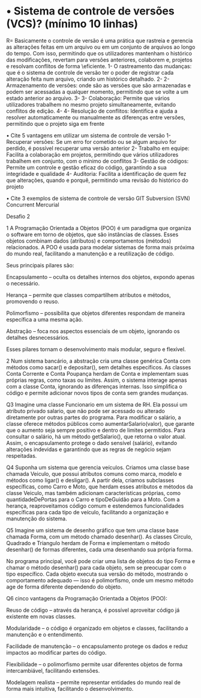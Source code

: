 # •	Sistema de controle de versões (VCS)? (mínimo 10 linhas)
R= Basicamente o controle de versão é uma prática que rastreia e gerencia as alterações feitas em um arquivo ou em um conjunto de arquivos ao longo do tempo. Com isso, permitindo que os utilizadores mantenham o histórico das modificações, revertam para versões anteriores, colaborem e, projetos e resolvam conflitos de forma \eficiente. 
1-	O rastreamento das mudanças: que é o sistema de controle de versão ter o poder de registrar cada alteração feita num arquivo, criando um histórico detalhado.
2-	 2- Armazenamento de versões: onde são as versões que são armazenadas e podem ser acessadas a qualquer momento, permitindo que se volte a um estado anterior ao arquivo. 
3-	3- Colaboração: Permite que vários utilizadores trabalhem no mesmo projeto simultaneamente, evitando conflitos de edição. 
4-	4- Resolução de conflitos: Identifica e ajuda a resolver automaticamente ou manualmente as diferenças entre versões, permitindo que o projeto siga em frente

•	Cite 5 vantagens em utilizar um sistema de controle de versão
1-	Recuperar versões: Se um erro for cometido ou se algum arquivo for perdido, é possível recuperar uma versão anterior
2-	Trabalho em equipe: Facilita a colaboração em projetos, permitindo que vários utilizadores trabalhem em conjunto, com o mínimo de conflitos 
3-	Gestão de códigos: Permite um controle e gestão eficaz do código, garantindo a sua integridade e qualidade 
4-	Auditoria: Facilita a identificação de quem fez que alterações, quando e porquê, permitindo uma revisão do histórico do projeto 
 
•	Cite 3 exemplos de sistema de controle de versão
GIT
Subversion (SVN)
Concurrent
Mercurial

Desafio 2 

1 A Programação Orientada a Objetos (POO) é um paradigma que organiza o software em torno de objetos, que são instâncias de classes. Esses objetos combinam dados (atributos) e comportamentos (métodos) relacionados. A POO é usada para modelar sistemas de forma mais próxima do mundo real, facilitando a manutenção e a reutilização de código.

Seus principais pilares são:

Encapsulamento – oculta os detalhes internos dos objetos, expondo apenas o necessário.

Herança – permite que classes compartilhem atributos e métodos, promovendo o reuso.

Polimorfismo – possibilita que objetos diferentes respondam de maneira específica a uma mesma ação.

Abstração – foca nos aspectos essenciais de um objeto, ignorando os detalhes desnecessários.

Esses pilares tornam o desenvolvimento mais modular, seguro e flexível.

2 Num sistema bancário, a abstração cria uma classe genérica Conta com métodos como sacar() e depositar(), sem detalhes específicos. As classes Conta Corrente e Conta Poupança herdam de Conta e implementam suas próprias regras, como taxas ou limites. Assim, o sistema interage apenas com a classe Conta, ignorando as diferenças internas. Isso simplifica o código e permite adicionar novos tipos de conta sem grandes mudanças.

Q3 Imagine uma classe Funcionario em um sistema de RH. Ela possui um atributo privado salario, que não pode ser acessado ou alterado diretamente por outras partes do programa. Para modificar o salário, a classe oferece métodos públicos como aumentarSalario(valor), que garante que o aumento seja sempre positivo e dentro de limites permitidos. Para consultar o salário, há um método getSalario(), que retorna o valor atual. Assim, o encapsulamento protege o dado sensível (salário), evitando alterações indevidas e garantindo que as regras de negócio sejam respeitadas.


Q4 Suponha um sistema que gerencia veículos. Criamos uma classe base chamada Veiculo, que possui atributos comuns como marca, modelo e métodos como ligar() e desligar(). A partir dela, criamos subclasses específicas, como Carro e Moto, que herdam esses atributos e métodos da classe Veiculo, mas também adicionam características próprias, como quantidadeDePortas para o Carro e tipoDeGuidão para a Moto. Com a herança, reaproveitamos código comum e estendemos funcionalidades específicas para cada tipo de veículo, facilitando a organização e manutenção do sistema.




Q5 Imagine um sistema de desenho gráfico que tem uma classe base chamada Forma, com um método chamado desenhar(). As classes Circulo, Quadrado e Triangulo herdam de Forma e implementam o método desenhar() de formas diferentes, cada uma desenhando sua própria forma.

No programa principal, você pode criar uma lista de objetos do tipo Forma e chamar o método desenhar() para cada objeto, sem se preocupar com o tipo específico. Cada objeto executa sua versão do método, mostrando o comportamento adequado — isso é polimorfismo, onde um mesmo método age de forma diferente dependendo do objeto.



Q6 cinco vantagens da Programação Orientada a Objetos (POO):

Reuso de código – através da herança, é possível aproveitar código já existente em novas classes.

Modularidade – o código é organizado em objetos e classes, facilitando a manutenção e o entendimento.

Facilidade de manutenção – o encapsulamento protege os dados e reduz impactos ao modificar partes do código.

Flexibilidade – o polimorfismo permite usar diferentes objetos de forma intercambiável, facilitando extensões.

Modelagem realista – permite representar entidades do mundo real de forma mais intuitiva, facilitando o desenvolvimento.
